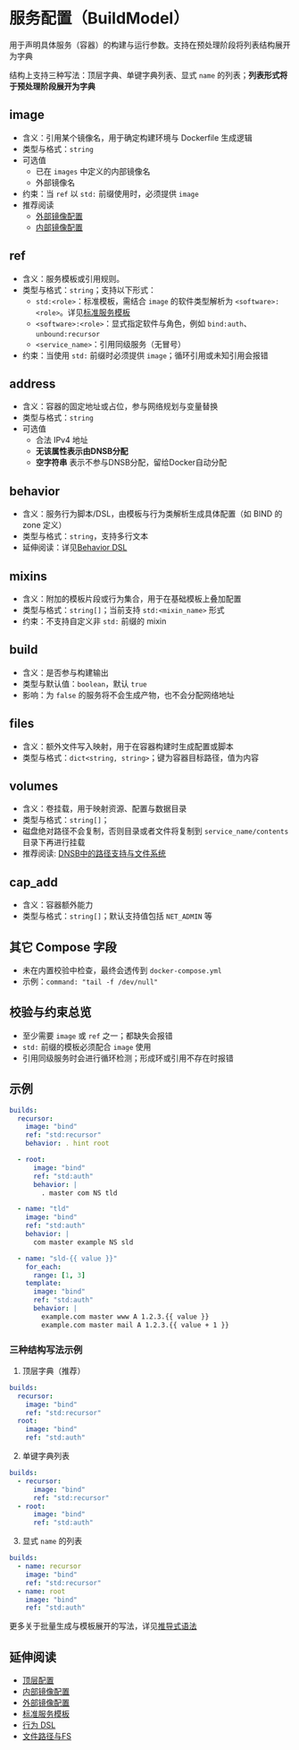 # 服务配置（BuildModel）

用于声明具体服务（容器）的构建与运行参数。支持在预处理阶段将列表结构展开为字典

结构上支持三种写法：顶层字典、单键字典列表、显式 `name` 的列表；**列表形式将于预处理阶段展开为字典**

## image

- 含义：引用某个镜像名，用于确定构建环境与 Dockerfile 生成逻辑
- 类型与格式：`string`
- 可选值
  - 已在 `images` 中定义的内部镜像名
  - 外部镜像名
- 约束：当 `ref` 以 `std:` 前缀使用时，必须提供 `image`
- 推荐阅读
  - [外部镜像配置](external-images.md)
  - [内部镜像配置](images.md)

## ref

- 含义：服务模板或引用规则。
- 类型与格式：`string`；支持以下形式：
  - `std:<role>`：标准模板，需结合 `image` 的软件类型解析为 `<software>:<role>`。详见[标准服务模板](../rule/build-templates.md)
  - `<software>:<role>`：显式指定软件与角色，例如 `bind:auth`、`unbound:recursor`
  - `<service_name>`：引用同级服务（无冒号）
- 约束：当使用 `std:` 前缀时必须提供 `image`；循环引用或未知引用会报错

## address

- 含义：容器的固定地址或占位，参与网络规划与变量替换
- 类型与格式：`string`
- 可选值
  - 合法 IPv4 地址
  - **无该属性表示由DNSB分配**
  - **空字符串** 表示不参与DNSB分配，留给Docker自动分配

## behavior

- 含义：服务行为脚本/DSL，由模板与行为类解析生成具体配置（如 BIND 的 zone 定义）
- 类型与格式：`string`，支持多行文本
- 延伸阅读：详见[Behavior DSL](../rule/behavior-dsl.md)

## mixins

- 含义：附加的模板片段或行为集合，用于在基础模板上叠加配置
- 类型与格式：`string[]`；当前支持 `std:<mixin_name>` 形式
- 约束：不支持自定义非 `std:` 前缀的 mixin

## build

- 含义：是否参与构建输出
- 类型与默认值：`boolean`，默认 `true`
- 影响：为 `false` 的服务将不会生成产物，也不会分配网络地址

## files

- 含义：额外文件写入映射，用于在容器构建时生成配置或脚本
- 类型与格式：`dict<string, string>`；键为容器目标路径，值为内容

## volumes

- 含义：卷挂载，用于映射资源、配置与数据目录
- 类型与格式：`string[]`；
- 磁盘绝对路径不会复制，否则目录或者文件将复制到 `service_name/contents`目录下再进行挂载
- 推荐阅读: [DNSB中的路径支持与文件系统](../rule/paths-and-fs.md)

## cap_add

- 含义：容器额外能力
- 类型与格式：`string[]`；默认支持值包括 `NET_ADMIN` 等

## 其它 Compose 字段

- 未在内置校验中检查，最终会透传到 `docker-compose.yml`
- 示例：`command: "tail -f /dev/null"`

## 校验与约束总览

- 至少需要 `image` 或 `ref` 之一；都缺失会报错
- `std:` 前缀的模板必须配合 `image` 使用
- 引用同级服务时会进行循环检测；形成环或引用不存在时报错

## 示例

```yaml
builds:
  recursor:
    image: "bind"
    ref: "std:recursor"
    behavior: . hint root

  - root:
      image: "bind"
      ref: "std:auth"
      behavior: |
        . master com NS tld

  - name: "tld"
    image: "bind"
    ref: "std:auth"
    behavior: |
      com master example NS sld

  - name: "sld-{{ value }}"
    for_each:
      range: [1, 3]
    template:
      image: "bind"
      ref: "std:auth"
      behavior: |
        example.com master www A 1.2.3.{{ value }}
        example.com master mail A 1.2.3.{{ value + 1 }}
```

### 三种结构写法示例

1) 顶层字典（推荐）

```yaml
builds:
  recursor:
    image: "bind"
    ref: "std:recursor"
  root:
    image: "bind"
    ref: "std:auth"

```

2) 单键字典列表

```yaml
builds:
  - recursor:
      image: "bind"
      ref: "std:recursor"
  - root:
      image: "bind"
      ref: "std:auth"
```

3) 显式 `name` 的列表

```yaml
builds:
  - name: recursor
    image: "bind"
    ref: "std:recursor"
  - name: root
    image: "bind"
    ref: "std:auth"
```

更多关于批量生成与模板展开的写法，详见[推导式语法](../rule/comprehension.md)

## 延伸阅读

- [顶层配置](top-level.md)
- [内部镜像配置](images.md)
- [外部镜像配置](external-images.md)
- [标准服务模板](../rule/build-templates.md)
- [行为 DSL](../rule/behavior-dsl.md)
- [文件路径与FS](../rule/paths-and-fs.md)
